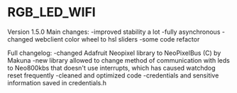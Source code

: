 # RGB_LED_WIFI
Version 1.5.0
Main changes:
-improved stability a lot
-fully asynchronous
-changed webclient color wheel to hsl sliders
-some code refactor

Full changelog:
-changed Adafruit Neopixel library to NeoPixelBus (C) by Makuna
-new library allowed to change method of communication with leds to Neo800kbs that doesn't use interrupts, which has caused watchdog reset frequently
-cleaned and optimized code
-credentials and sensitive information saved in credentials.h

